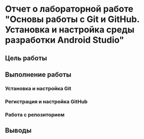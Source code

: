 # Отчет о лабораторной работе "Основы работы с Git и GitHub. Установка и настройка среды разработки Android Studio"
## Цель работы

## Выполнение работы
### Установка и настройка Git

### Регистрация и настройка GitHub

### Работа с репозиторием


## Выводы